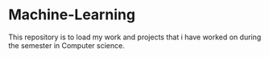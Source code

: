# Machine-Learning
This repository is to load my work and projects that i have worked on during the semester in Computer science.
